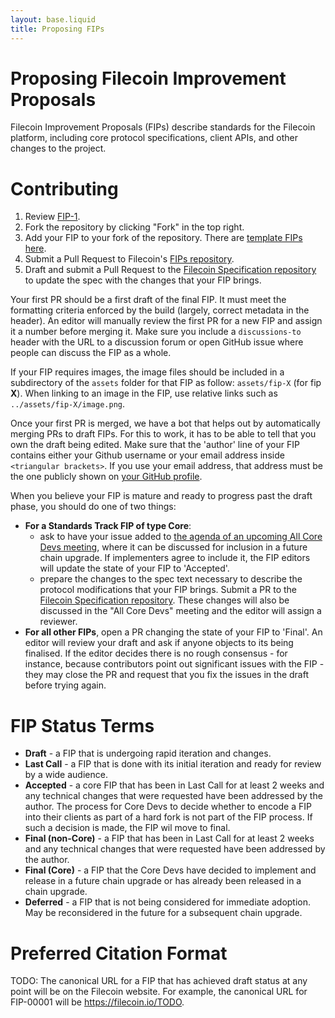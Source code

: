 ```yaml
---
layout: base.liquid
title: Proposing FIPs
---
```

# Proposing Filecoin Improvement Proposals 
Filecoin Improvement Proposals (FIPs) describe standards for the Filecoin platform, including core protocol specifications, client APIs, and other changes to the project.

# Contributing

 1. Review [FIP-1](/FIPS/fip-0001/).
 2. Fork the repository by clicking "Fork" in the top right.
 3. Add your FIP to your fork of the repository. There are [template FIPs here](/templates).
 4. Submit a Pull Request to Filecoin's [FIPs repository](https://github.com/filecoin-project/FIPs).
 5. Draft and submit a Pull Request to the [Filecoin Specification repository](https://github.com/filecoin-project/specs) to update the spec with the changes that your FIP brings.

Your first PR should be a first draft of the final FIP. It must meet the formatting criteria enforced by the build (largely, correct metadata in the header). An editor will manually review the first PR for a new FIP and assign it a number before merging it. Make sure you include a `discussions-to` header with the URL to a discussion forum or open GitHub issue where people can discuss the FIP as a whole.

If your FIP requires images, the image files should be included in a subdirectory of the `assets` folder for that FIP as follow: `assets/fip-X` (for fip **X**). When linking to an image in the FIP, use relative links such as `../assets/fip-X/image.png`.

Once your first PR is merged, we have a bot that helps out by automatically merging PRs to draft FIPs. For this to work, it has to be able to tell that you own the draft being edited. Make sure that the 'author' line of your FIP contains either your Github username or your email address inside `<triangular brackets>`. If you use your email address, that address must be the one publicly shown on [your GitHub profile](https://github.com/settings/profile).

When you believe your FIP is mature and ready to progress past the draft phase, you should do one of two things:

 - **For a Standards Track FIP of type Core**:
 	- ask to have your issue added to [the agenda of an upcoming All Core Devs meeting](https://github.com/filecoin-project/tpm/issues), where it can be discussed for inclusion in a future chain upgrade. If implementers agree to include it, the FIP editors will update the state of your FIP to 'Accepted'.
 	- prepare the changes to the spec text necessary to describe the protocol modifications that your FIP brings. Submit a PR to the [Filecoin Specification repository](https://github.com/filecoin-project/specs). These changes will also be discussed in the "All Core Devs" meeting and the editor will assign a reviewer.
 - **For all other FIPs**, open a PR changing the state of your FIP to 'Final'. An editor will review your draft and ask if anyone objects to its being finalised. If the editor decides there is no rough consensus - for instance, because contributors point out significant issues with the FIP - they may close the PR and request that you fix the issues in the draft before trying again.

# FIP Status Terms
* **Draft** - a FIP that is undergoing rapid iteration and changes.
* **Last Call** - a FIP that is done with its initial iteration and ready for review by a wide audience.
* **Accepted** - a core FIP that has been in Last Call for at least 2 weeks and any technical changes that were requested have been addressed by the author. The process for Core Devs to decide whether to encode a FIP into their clients as part of a hard fork is not part of the FIP process. If such a decision is made, the FIP wil move to final.
* **Final (non-Core)** - a FIP that has been in Last Call for at least 2 weeks and any technical changes that were requested have been addressed by the author.
* **Final (Core)** - a FIP that the Core Devs have decided to implement and release in a future chain upgrade or has already been released in a chain upgrade. 
* **Deferred** - a FIP that is not being considered for immediate adoption. May be reconsidered in the future for a subsequent chain upgrade.

# Preferred Citation Format

TODO: 
The canonical URL for a FIP that has achieved draft status at any point will be on the Filecoin website. For example, the canonical URL for FIP-00001 will be https://filecoin.io/TODO.
